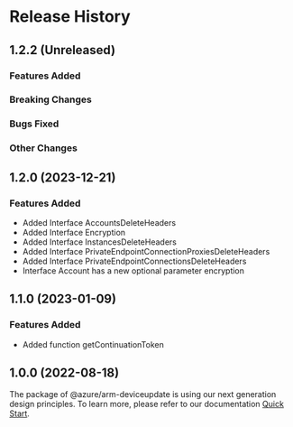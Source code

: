 # Release History

## 1.2.2 (Unreleased)

### Features Added

### Breaking Changes

### Bugs Fixed

### Other Changes

## 1.2.0 (2023-12-21)
    
### Features Added

  - Added Interface AccountsDeleteHeaders
  - Added Interface Encryption
  - Added Interface InstancesDeleteHeaders
  - Added Interface PrivateEndpointConnectionProxiesDeleteHeaders
  - Added Interface PrivateEndpointConnectionsDeleteHeaders
  - Interface Account has a new optional parameter encryption
    
    
## 1.1.0 (2023-01-09)
    
### Features Added

  - Added function getContinuationToken

    
## 1.0.0 (2022-08-18)

The package of @azure/arm-deviceupdate is using our next generation design principles. To learn more, please refer to our documentation [Quick Start](https://aka.ms/azsdk/js/mgmt/quickstart).
